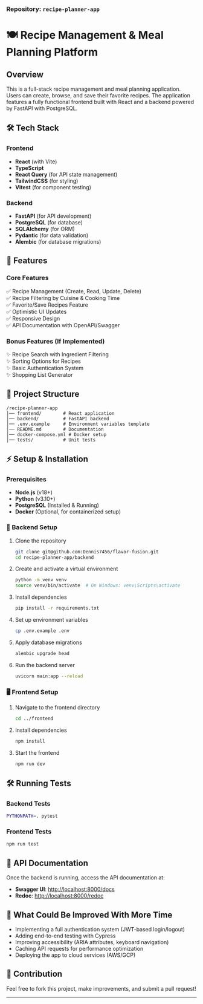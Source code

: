 ### Repository: `recipe-planner-app`  

# 🍽️ Recipe Management & Meal Planning Platform  

## Overview  
This is a full-stack recipe management and meal planning application. Users can create, browse, and save their favorite recipes. The application features a fully functional frontend built with React and a backend powered by FastAPI with PostgreSQL.  

## 🛠️ Tech Stack  

### Frontend  
- **React** (with Vite)  
- **TypeScript**  
- **React Query** (for API state management)  
- **TailwindCSS** (for styling)  
- **Vitest** (for component testing)  

### Backend  
- **FastAPI** (for API development)  
- **PostgreSQL** (for database)  
- **SQLAlchemy** (for ORM)  
- **Pydantic** (for data validation)  
- **Alembic** (for database migrations)  

## 🚀 Features  

### Core Features  
✅ Recipe Management (Create, Read, Update, Delete)  
✅ Recipe Filtering by Cuisine & Cooking Time  
✅ Favorite/Save Recipes Feature  
✅ Optimistic UI Updates  
✅ Responsive Design  
✅ API Documentation with OpenAPI/Swagger  

### Bonus Features (If Implemented)  
✨ Recipe Search with Ingredient Filtering  
✨ Sorting Options for Recipes  
✨ Basic Authentication System  
✨ Shopping List Generator  

## 📂 Project Structure  
```
/recipe-planner-app
│── frontend/        # React application  
│── backend/         # FastAPI backend  
│── .env.example     # Environment variables template  
│── README.md        # Documentation  
│── docker-compose.yml # Docker setup  
│── tests/           # Unit tests  
```  

## ⚡ Setup & Installation  

### Prerequisites  
- **Node.js** (v18+)  
- **Python** (v3.10+)  
- **PostgreSQL** (Installed & Running)  
- **Docker** (Optional, for containerized setup)  

### 🔧 Backend Setup  

1. Clone the repository  
   ```sh
   git clone git@github.com:Dennis7456/flavor-fusion.git
   cd recipe-planner-app/backend
   ```  
2. Create and activate a virtual environment  
   ```sh
   python -m venv venv  
   source venv/bin/activate  # On Windows: venv\Scripts\activate  
   ```  
3. Install dependencies  
   ```sh
   pip install -r requirements.txt  
   ```  
4. Set up environment variables  
   ```sh
   cp .env.example .env  
   ```  
5. Apply database migrations  
   ```sh
   alembic upgrade head  
   ```  
6. Run the backend server  
   ```sh
   uvicorn main:app --reload  
   ```  

### 🖥️ Frontend Setup  

1. Navigate to the frontend directory  
   ```sh
   cd ../frontend  
   ```  
2. Install dependencies  
   ```sh
   npm install  
   ```  
3. Start the frontend  
   ```sh
   npm run dev  
   ```  

## 🛠️ Running Tests  

### Backend Tests  
```sh
PYTHONPATH=. pytest
```  

### Frontend Tests  
```sh
npm run test  
```  

## 📌 API Documentation  
Once the backend is running, access the API documentation at:  
- **Swagger UI**: [http://localhost:8000/docs](http://localhost:8000/docs)  
- **Redoc**: [http://localhost:8000/redoc](http://localhost:8000/redoc)  

## 📝 What Could Be Improved With More Time  
- Implementing a full authentication system (JWT-based login/logout)  
- Adding end-to-end testing with Cypress  
- Improving accessibility (ARIA attributes, keyboard navigation)  
- Caching API requests for performance optimization  
- Deploying the app to cloud services (AWS/GCP)  

## 🤝 Contribution  
Feel free to fork this project, make improvements, and submit a pull request!  

---